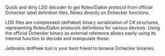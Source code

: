 Quick and dirty LDD decoder to get Rotex/Daikin protocol from official Dchecker label definition files.
Relies directly on Dchecker functions.

LDD files are compressed (deflated) binary serialization of C# structures, representing Rotex/Daikin protocols definitions for various devices. Using the official Dchecker binary as external reference allows easily using its internal function to decode and manipulate those.

Jetbrains dotPeek tool is your best friend to browse Dchecker binaries.

